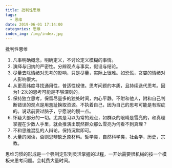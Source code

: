```yaml
---
title: 批判性思维
tags:
  - 思维
date: 2019-06-01 17:14:00
categories: 思维
index_img: /img/index.jpg
---
```

批判性思维

<!-- more -->

1. 凡事明确概念，明确定义，不讨论定义模糊的事情。
2. 演绎与归纳的严密性。分辨观点与事实，假设与结论。
3. 尽量去除情绪对思考的影响，只是尽量，实际上很难。如恐慌，贪婪的情绪对人影响很大。
4. 从更高纬度寻找通用性，普适性规律。思考问题的本质，且持续迭代思考。因为1-2次的思考可能是不够深刻的。
5. 保持独立思考，保留尽量多的独处时间，内心平静。不附和他人，附和自己判断错误的观点是用羞耻换取资源。不执着自己，因为自己的思考可能是有瑕疵的。说话前要过脑子，宁愿说的慢一点。
6. 怀疑大部分的一切。尤其是习以为常的观点，如群众的眼睛是雪亮的，和真理掌握在少数人手里，就会推演出既然群众那么雪亮为何看不到真理？
7. 不和思维混乱的人辩论，保持沉默即可。
8. 大量的阅读，否则思辨缺乏原材料。哲学类，自然科学类，社会学，历史，宗教。

思维习惯的形成是一个强制定形到灵活掌握的过程，一开始需要很机械的按一个模板来思考问题。会耗费大量时间。
